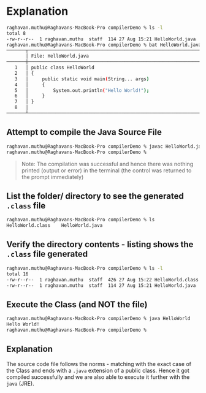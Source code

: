 # Explanation

```sh
raghavan.muthu@Raghavans-MacBook-Pro compilerDemo % ls -l
total 8
-rw-r--r--  1 raghavan.muthu  staff  114 27 Aug 15:21 HelloWorld.java
raghavan.muthu@Raghavans-MacBook-Pro compilerDemo % bat HelloWorld.java 
───────┬───────────────────────────────────────────────────────────────────────────────────────────────────────────────────────
       │ File: HelloWorld.java
───────┼───────────────────────────────────────────────────────────────────────────────────────────────────────────────────────
   1   │ public class HelloWorld
   2   │ {
   3   │     public static void main(String... args)
   4   │     {
   5   │         System.out.println("Hello World!");
   6   │     }
   7   │ }
   8   │ 
───────┴───────────────────────────────────────────────────────────────────────────────────────────────────────────────────────
```

## Attempt to compile the Java Source File 

```sh
raghavan.muthu@Raghavans-MacBook-Pro compilerDemo % javac HelloWorld.java 
raghavan.muthu@Raghavans-MacBook-Pro compilerDemo %    
```

> Note: The compilation was successful and hence there was nothing printed (output or error) in the terminal (the control was returned to the prompt immediately) 

## List the folder/ directory to see the generated `.class` file 

```sh
raghavan.muthu@Raghavans-MacBook-Pro compilerDemo % ls   
HelloWorld.class	HelloWorld.java
```

## Verify the directory contents - listing shows the `.class` file generated 

```sh
raghavan.muthu@Raghavans-MacBook-Pro compilerDemo % ls -l
total 16
-rw-r--r--  1 raghavan.muthu  staff  426 27 Aug 15:22 HelloWorld.class
-rw-r--r--  1 raghavan.muthu  staff  114 27 Aug 15:21 HelloWorld.java
```

## Execute the Class (and NOT the file)  

```sh
raghavan.muthu@Raghavans-MacBook-Pro compilerDemo % java HelloWorld 
Hello World!
raghavan.muthu@Raghavans-MacBook-Pro compilerDemo %
```

## Explanation

The source code file follows the norms - matching with the exact case of the Class and ends with a `.java` extension of a public class. Hence it got compiled successfully and we are also able to execute it further with the `java` (JRE). 

